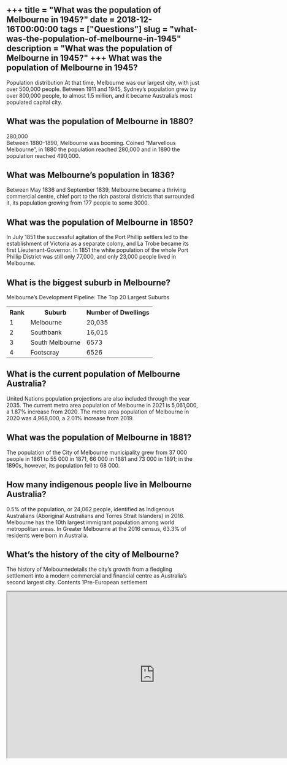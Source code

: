 +++
title = "What was the population of Melbourne in 1945?"
date = 2018-12-16T00:00:00
tags = ["Questions"]
slug = "what-was-the-population-of-melbourne-in-1945"
description = "What was the population of Melbourne in 1945?"
+++
What was the population of Melbourne in 1945?
---------------------------------------------

Population distribution At that time, Melbourne was our largest city, with just over 500,000 people. Between 1911 and 1945, Sydney’s population grew by over 800,000 people, to almost 1.5 million, and it became Australia’s most populated capital city.

What was the population of Melbourne in 1880?
---------------------------------------------

280,000  
Between 1880–1890, Melbourne was booming. Coined “Marvellous Melbourne”, in 1880 the population reached 280,000 and in 1890 the population reached 490,000.

What was Melbourne’s population in 1836?
----------------------------------------

Between May 1836 and September 1839, Melbourne became a thriving commercial centre, chief port to the rich pastoral districts that surrounded it, its population growing from 177 people to some 3000.

What was the population of Melbourne in 1850?
---------------------------------------------

In July 1851 the successful agitation of the Port Phillip settlers led to the establishment of Victoria as a separate colony, and La Trobe became its first Lieutenant-Governor. In 1851 the white population of the whole Port Phillip District was still only 77,000, and only 23,000 people lived in Melbourne.

What is the biggest suburb in Melbourne?
----------------------------------------

Melbourne’s Development Pipeline: The Top 20 Largest Suburbs

<table><tr><th>Rank</th><th>Suburb</th><th>Number of Dwellings</th></tr><tr><td>1</td><td>Melbourne</td><td>20,035</td></tr><tr><td>2</td><td>Southbank</td><td>16,015</td></tr><tr><td>3</td><td>South Melbourne</td><td>6573</td></tr><tr><td>4</td><td>Footscray</td><td>6526</td></tr></table>

What is the current population of Melbourne Australia?
------------------------------------------------------

United Nations population projections are also included through the year 2035. The current metro area population of Melbourne in 2021 is 5,061,000, a 1.87% increase from 2020. The metro area population of Melbourne in 2020 was 4,968,000, a 2.01% increase from 2019.

What was the population of Melbourne in 1881?
---------------------------------------------

The population of the City of Melbourne municipality grew from 37 000 people in 1861 to 55 000 in 1871, 66 000 in 1881 and 73 000 in 1891; in the 1890s, however, its population fell to 68 000.

How many indigenous people live in Melbourne Australia?
-------------------------------------------------------

0.5% of the population, or 24,062 people, identified as Indigenous Australians (Aboriginal Australians and Torres Strait Islanders) in 2016. Melbourne has the 10th largest immigrant population among world metropolitan areas. In Greater Melbourne at the 2016 census, 63.3% of residents were born in Australia.

What’s the history of the city of Melbourne?
--------------------------------------------

The history of Melbournedetails the city’s growth from a fledgling settlement into a modern commercial and financial centre as Australia’s second largest city. Contents 1Pre-European settlement

<iframe allow="accelerometer; autoplay; clipboard-write; encrypted-media; gyroscope; picture-in-picture" allowfullscreen="" class="__youtube_prefs__  epyt-is-override  no-lazyload" data-no-lazy="1" data-origheight="433" data-origwidth="770" data-skipgform_ajax_framebjll="" height="433" id="_ytid_90949" loading="lazy" src="https://www.youtube.com/embed/n1NcdhpKJiw?enablejsapi=1&autoplay=0&cc_load_policy=0&cc_lang_pref=&iv_load_policy=1&loop=0&modestbranding=0&rel=1&fs=1&playsinline=0&autohide=2&theme=dark&color=red&controls=1&" title="YouTube player" width="770"></iframe>